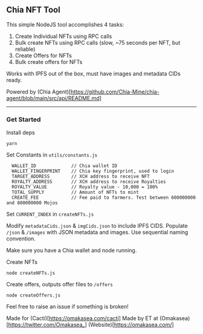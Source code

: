 ## Chia NFT Tool

This simple NodeJS tool accomplishes 4 tasks:

1) Create Individual NFTs using RPC calls
2) Bulk create NFTs using RPC calls (slow, ~75 seconds per NFT, but reliable)
3) Create Offers for NFTs
4) Bulk create offers for NFTs

Works with IPFS out of the box, must have images and metadata CIDs ready.

Powered by (Chia Agent)[https://github.com/Chia-Mine/chia-agent/blob/main/src/api/README.md]

-------------------------------------------------------------

### Get Started

Install deps
```
yarn
```

Set Constants in `utils/constants.js`

```
  WALLET_ID             // Chia wallet ID
  WALLET_FINGERPRINT    // Chia key fingerprint, used to login
  TARGET_ADDRESS        // XCH address to receive NFT
  ROYALTY_ADDRESS       // XCH address to receive Royalties
  ROYALTY_VALUE         // Royalty value - 10,000 = 100%
  TOTAL_SUPPLY          // Amount of NFTs to mint
  CREATE_FEE            // Fee paid to farmers. Test between 600000000 and 800000000 Mojos
```

Set `CURRENT_INDEX` in `createNFTs.js`

Modify `metadataCids.json` & `imgCids.json` to include IPFS CIDS.
Populate `/json` & `/images` with JSON metadata and images. Use sequential naming convention.

Make sure you have a Chia wallet and node running.

Create NFTs

```
node createNFTs.js
```

Create offers, outputs offer files to `/offers`

```
node createOffers.js
```

Feel free to raise an issue if something is broken!

Made for (Cacti)[https://omakasea.com/cacti]
Made by ET at (Omakasea)[https://twitter.com/Omakasea_] (Website)[https://omakasea.com/]
